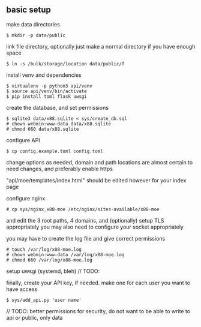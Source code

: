 ## basic setup

make data directories
```
$ mkdir -p data/public
```

link file directory, optionally just make a normal directory if you have enough space
```
$ ln -s /bulk/storage/location data/public/f
```

install venv and dependencies
```
$ virtualenv -p python3 api/venv
$ source api/venv/bin/activate
$ pip install toml flask uwsgi
```

create the database, and set permissions
```
$ sqlite3 data/x88.sqlite < sys/create_db.sql
# chown webmin:www-data data/x88.sqlite
# chmod 660 data/x88.sqlite
```

configure API
```
$ cp config.example.toml config.toml
```
change options as needed, domain and path locations are almost certain to need changes, and
preferably enable https

"api/moe/templates/index.html" should be edited however for your index page

configure nginx
```
# cp sys/nginx_x88-moe /etc/nginx/sites-available/x88-moe
```
and edit the 3 root paths, 4 domains, and (optionally) setup TLS appropriately
you may also need to configure your socket appropriately

you may have to create the log file and give correct permissions
```
# touch /var/log/x88-moe.log
# chown webmin:www-data /var/log/x88-moe.log
# chmod 660 /var/log/x88-moe.log
```

setup uwsgi (systemd, bleh)
// TODO:


finally, create your API key, if needed. make one for each user you want to have access
```
$ sys/add_api.py 'user name'
```


// TODO: better permissions for security, do not want to be able to write to api or public,
only data
